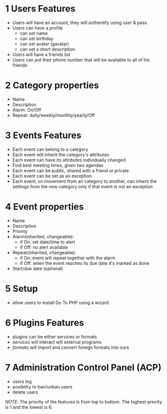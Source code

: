 1 Users Features
===============================
* Users will have an account, they will authentify using user & pass
* Users can have a profile
	* can set name
	* can set birthday
	* can set avatar (gavatar)
	* can set a short description
* Users will have a friends list
* Users can put their phone number that will be available to all of his friends    

2 Category properties
===============================
* Name
* Description
* Alarm: On/Off
* Repeat: daily/weekly/monthly/yearly/Off

3 Events Features
===============================
* Each event can belong to a category
* Each event will inherit the category's attributes
* Each event can have its attributes individually changed
* Find best meeting times, given two agendas
* Each event can be public, shared with a friend or private
* Each event can be set as an exception
* Each event, on movement from an category to another, can inherit the settings from the new category only if that event is not an exception

4 Event properties
===============================
* Name
* Description
* Priority
* Alarm(inherited, changeable): 
    * if On: set date/time to alert
    * if Off: no alert available
* Repeat(inherited, changeable):
    * if On: event will repeat together with the alarm 
    * if Off: when the event reaches its due date it's marked as done
* Start/due date (optional)

5 Setup
===============================
* allow users to install Do To PHP using a wizard

6 Plugins Features
===============================
* plugins can be either services or formats
* _services_ will interact will external programs
* _formats_ will import and convert foreign formats into ours

7 Administration Control Panel (ACP)
===============================
* users log
* posibility to ban/unban users
* delete users

*NOTE*: The priority of the features is from top to bottom. The highest priority is 1 and the lowest is 6. 
